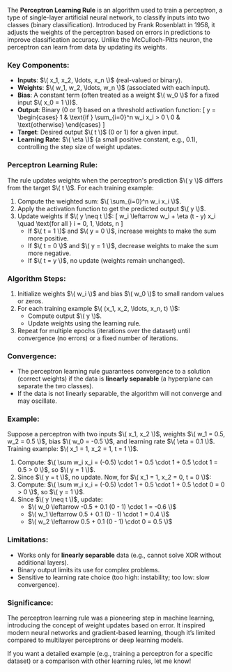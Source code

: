 The **Perceptron Learning Rule** is an algorithm used to train a perceptron, a type of single-layer artificial neural network, to classify inputs into two classes (binary classification). Introduced by Frank Rosenblatt in 1958, it adjusts the weights of the perceptron based on errors in predictions to improve classification accuracy. Unlike the McCulloch-Pitts neuron, the perceptron can learn from data by updating its weights.

### Key Components:
- **Inputs**: $\( x_1, x_2, \ldots, x_n \)$ (real-valued or binary).
- **Weights**: $\( w_1, w_2, \ldots, w_n \)$ (associated with each input).
- **Bias**: A constant term (often treated as a weight $\( w_0 \)$ for a fixed input $\( x_0 = 1 \))$.
- **Output**: Binary (0 or 1) based on a threshold activation function:
  \[
  y = 
  \begin{cases} 
  1 & \text{if } \sum_{i=0}^n w_i x_i > 0 \\
  0 & \text{otherwise}
  \end{cases}
  \]
- **Target**: Desired output $\( t \)$ (0 or 1) for a given input.
- **Learning Rate**: $\( \eta \)$ (a small positive constant, e.g., 0.1), controlling the step size of weight updates.

### Perceptron Learning Rule:
The rule updates weights when the perceptron's prediction $\( y \)$ differs from the target $\( t \)$. For each training example:
1. Compute the weighted sum: $\( \sum_{i=0}^n w_i x_i \)$.
2. Apply the activation function to get the predicted output $\( y \)$.
3. Update weights if $\( y \neq t \)$:
   \[
   w_i \leftarrow w_i + \eta (t - y) x_i \quad \text{for all } i = 0, 1, \ldots, n
   \]
   - If $\( t = 1 \)$ and $\( y = 0 \)$, increase weights to make the sum more positive.
   - If $\( t = 0 \)$ and $\( y = 1 \)$, decrease weights to make the sum more negative.
   - If $\( t = y \)$, no update (weights remain unchanged).

### Algorithm Steps:
1. Initialize weights $\( w_i \)$ and bias $\( w_0 \)$ to small random values or zeros.
2. For each training example $\( (x_1, x_2, \ldots, x_n, t) \)$:
   - Compute output $\( y \)$.
   - Update weights using the learning rule.
3. Repeat for multiple epochs (iterations over the dataset) until convergence (no errors) or a fixed number of iterations.

### Convergence:
- The perceptron learning rule guarantees convergence to a solution (correct weights) if the data is **linearly separable** (a hyperplane can separate the two classes).
- If the data is not linearly separable, the algorithm will not converge and may oscillate.

### Example:
Suppose a perceptron with two inputs $\( x_1, x_2 \)$, weights $\( w_1 = 0.5, w_2 = 0.5 \)$, bias $\( w_0 = -0.5 \)$, and learning rate $\( \eta = 0.1 \)$. Training example: $\( x_1 = 1, x_2 = 1, t = 1 \)$.

1. Compute: $\( \sum w_i x_i = (-0.5) \cdot 1 + 0.5 \cdot 1 + 0.5 \cdot 1 = 0.5 > 0 \)$, so $\( y = 1 \)$.
2. Since $\( y = t \)$, no update.
Now, for $\( x_1 = 1, x_2 = 0, t = 0 \)$:
1. Compute: $\( \sum w_i x_i = (-0.5) \cdot 1 + 0.5 \cdot 1 + 0.5 \cdot 0 = 0 > 0 \)$, so $\( y = 1 \)$.
2. Since $\( y \neq t \)$, update:
   - $\( w_0 \leftarrow -0.5 + 0.1 (0 - 1) \cdot 1 = -0.6 \)$
   - $\( w_1 \leftarrow 0.5 + 0.1 (0 - 1) \cdot 1 = 0.4 \)$
   - $\( w_2 \leftarrow 0.5 + 0.1 (0 - 1) \cdot 0 = 0.5 \)$

### Limitations:
- Works only for **linearly separable** data (e.g., cannot solve XOR without additional layers).
- Binary output limits its use for complex problems.
- Sensitive to learning rate choice (too high: instability; too low: slow convergence).

### Significance:
The perceptron learning rule was a pioneering step in machine learning, introducing the concept of weight updates based on error. It inspired modern neural networks and gradient-based learning, though it’s limited compared to multilayer perceptrons or deep learning models.

If you want a detailed example (e.g., training a perceptron for a specific dataset) or a comparison with other learning rules, let me know!
